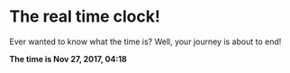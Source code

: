 # The real time clock!

Ever wanted to know what the time is? Well, your journey is about to end!

**The time is Nov 27, 2017, 04:18**